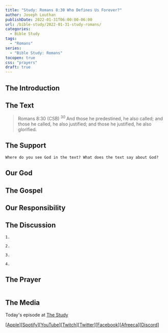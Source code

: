 ```yaml
---
title: "Study: Romans 8:30 Who Defines Us Forever?"
author: Joseph Louthan
publishDate: 2022-01-31T06:00:00-06:00
url: /bible-study/2022-01-31-study-romans/
categories:
  - Bible Study
tags:
  - "Romans"
series:
  - "Bible Study: Romans"
tocopen: true
css: "prayers"
draft: true
---
```

## The Introduction

<div style="page-break-after: always;"></div>

## The Text

>Romans 8:30 (CSB)
><sup> 30 </sup> And those he predestined, he also called; and those he called, he also justified; and those he justified, he also glorified.

## The Support

<div style="page-break-after: always;"></div>

```text
Where do you see God in the text? What does the text say about God?
```

## Our God

<div style="page-break-after: always;"></div>

## The Gospel

<div style="page-break-after: always;"></div>

## Our Responsibility

## The Discussion

```text
1. 
```

```text
2. 
```

```text
3. 
```

```text
4. 
```

## The Prayer

<div style='font-variant: small-caps;'>

</div>

```text

```

## The Media

Today's episode at [The Study](http://study.theologic.us/podcast/)

\[[Apple](https://podcasts.apple.com/us/podcast/the-study/id1557102127)\]\[[Spotify](https://open.spotify.com/show/0Xs5qsNvWePyRqcmtOTPkR)\]\[[YouTube](http://youtube.theologic.us)\]\[[Twitch](http://twitch.theologic.us)\]\[[Twitter](https://twitter.com/theologic_us)\]\[[Facebook](https://www.facebook.com/groups/462231051477464)\]\[[Afreeca](https://bj.afreecatv.com/theologicus)\]\[[Discord](http://discord.theologic.us)\]
